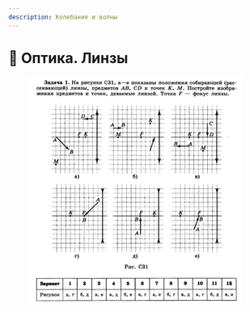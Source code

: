 ```yaml
---
description: Колебания и волны
---
```


# 📗 Оптика. Линзы

<figure><img src="../../../.gitbook/assets/image (5).png" alt=""><figcaption></figcaption></figure>
